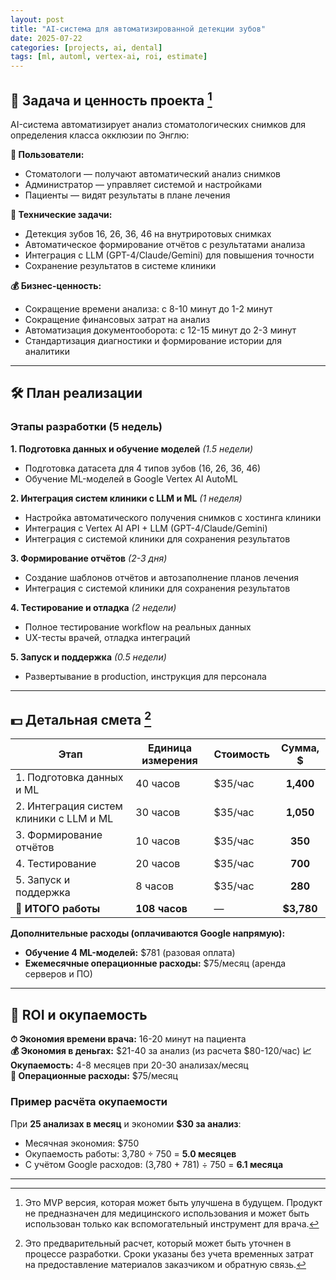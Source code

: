 ```yaml
---
layout: post
title: "AI-система для автоматизированной детекции зубов"
date: 2025-07-22
categories: [projects, ai, dental]
tags: [ml, automl, vertex-ai, roi, estimate]
---
```

 

## 🎯 Задача и ценность проекта [^1]

AI-система автоматизирует анализ стоматологических снимков для определения класса окклюзии по Энглю:

**👥 Пользователи:**
- Стоматологи — получают автоматический анализ снимков
- Администратор — управляет системой и настройками  
- Пациенты — видят результаты в плане лечения

**🔧 Технические задачи:**
- Детекция зубов 16, 26, 36, 46 на внутриротовых снимках
- Автоматическое формирование отчётов с результатами анализа
- Интеграция с LLM (GPT-4/Claude/Gemini) для повышения точности
- Сохранение результатов в системе клиники

**💰 Бизнес-ценность:**
- Сокращение времени анализа: с 8-10 минут до 1-2 минут
- Сокращение финансовых затрат на анализ
- Автоматизация документооборота: с 12-15 минут до 2-3 минут  
- Стандартизация диагностики и формирование истории для аналитики

---

## 🛠 План реализации

### Этапы разработки (5 недель)

**1. Подготовка данных и обучение моделей** *(1.5 недели)*
- Подготовка датасета для 4 типов зубов (16, 26, 36, 46)
- Обучение ML-моделей в Google Vertex AI AutoML

**2. Интеграция систем клиники с LLM и ML** *(1 неделя)*
- Настройка автоматического получения снимков с хостинга клиники
- Интеграция с Vertex AI API + LLM (GPT-4/Claude/Gemini)
- Интеграция с системой клиники для сохранения результатов

**3. Формирование отчётов** *(2-3 дня)*
- Создание шаблонов отчётов и автозаполнение планов лечения
- Интеграция с системой клиники для сохранения результатов

**4. Тестирование и отладка** *(2 недели)*
- Полное тестирование workflow на реальных данных
- UX-тесты врачей, отладка интеграций

**5. Запуск и поддержка** *(0.5 недели)*
- Развертывание в production, инструкция для персонала

---

## 💵 Детальная смета [^2]


| Этап | Единица измерения | Стоимость | Сумма, $ |
|------|-------------------|-----------|:--------:|
| 1. Подготовка данных и ML | 40 часов | $35/час | **1,400** |
| 2. Интеграция систем клиники с LLM и ML | 30 часов | $35/час | **1,050** |
| 3. Формирование отчётов | 10 часов | $35/час | **350** |
| 4. Тестирование | 20 часов | $35/час | **700** |
| 5. Запуск и поддержка | 8 часов | $35/час | **280** |
| **🎯 ИТОГО работы** | **108 часов** | — | **$3,780** |

**Дополнительные расходы (оплачиваются Google напрямую):**
- **Обучение 4 ML-моделей:** $781 (разовая оплата)
- **Ежемесячные операционные расходы:** $75/месяц (аренда серверов и ПО)


---

## 💎 ROI и окупаемость

**⏱ Экономия времени врача:** 16-20 минут на пациента  
**💰 Экономия в деньгах:** $21-40 за анализ  (из расчета $80-120/час)
**📈 Окупаемость:** 4-8 месяцев при 20-30 анализах/месяц  
**🔄 Операционные расходы:** $75/месяц

### Пример расчёта окупаемости

При **25 анализах в месяц** и экономии **$30 за анализ**:
- Месячная экономия: $750
- Окупаемость работы: 3,780 ÷ 750 = **5.0 месяцев**
- С учётом Google расходов: (3,780 + 781) ÷ 750 = **6.1 месяца**

---


[^1]: Это MVP версия, которая может быть улучшена в будущем. Продукт не предназначен для медицинского использования и может быть использован только как вспомогательный инструмент для врача.

[^2]: Это предварительный расчет, который может быть уточнен в процессе разработки. Сроки указаны без учета временных затрат на предоставление материалов заказчиком и обратную связь. 